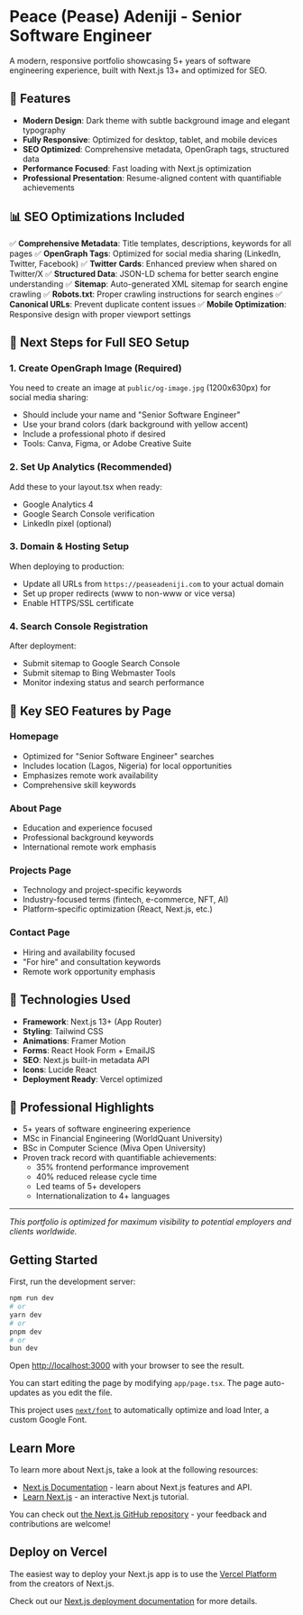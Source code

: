 # Peace (Pease) Adeniji - Senior Software Engineer

A modern, responsive portfolio showcasing 5+ years of software engineering experience, built with Next.js 13+ and optimized for SEO.

## 🚀 Features

- **Modern Design**: Dark theme with subtle background image and elegant typography
- **Fully Responsive**: Optimized for desktop, tablet, and mobile devices
- **SEO Optimized**: Comprehensive metadata, OpenGraph tags, structured data
- **Performance Focused**: Fast loading with Next.js optimization
- **Professional Presentation**: Resume-aligned content with quantifiable achievements

## 📊 SEO Optimizations Included

✅ **Comprehensive Metadata**: Title templates, descriptions, keywords for all pages
✅ **OpenGraph Tags**: Optimized for social media sharing (LinkedIn, Twitter, Facebook)
✅ **Twitter Cards**: Enhanced preview when shared on Twitter/X
✅ **Structured Data**: JSON-LD schema for better search engine understanding
✅ **Sitemap**: Auto-generated XML sitemap for search engine crawling
✅ **Robots.txt**: Proper crawling instructions for search engines
✅ **Canonical URLs**: Prevent duplicate content issues
✅ **Mobile Optimization**: Responsive design with proper viewport settings

## 🔧 Next Steps for Full SEO Setup

### 1. Create OpenGraph Image (Required)

You need to create an image at `public/og-image.jpg` (1200x630px) for social media sharing:

- Should include your name and "Senior Software Engineer"
- Use your brand colors (dark background with yellow accent)
- Include a professional photo if desired
- Tools: Canva, Figma, or Adobe Creative Suite

### 2. Set Up Analytics (Recommended)

Add these to your layout.tsx when ready:

- Google Analytics 4
- Google Search Console verification
- LinkedIn pixel (optional)

### 3. Domain & Hosting Setup

When deploying to production:

- Update all URLs from `https://peaseadeniji.com` to your actual domain
- Set up proper redirects (www to non-www or vice versa)
- Enable HTTPS/SSL certificate

### 4. Search Console Registration

After deployment:

- Submit sitemap to Google Search Console
- Submit sitemap to Bing Webmaster Tools
- Monitor indexing status and search performance

## 🎯 Key SEO Features by Page

### Homepage

- Optimized for "Senior Software Engineer" searches
- Includes location (Lagos, Nigeria) for local opportunities
- Emphasizes remote work availability
- Comprehensive skill keywords

### About Page

- Education and experience focused
- Professional background keywords
- International remote work emphasis

### Projects Page

- Technology and project-specific keywords
- Industry-focused terms (fintech, e-commerce, NFT, AI)
- Platform-specific optimization (React, Next.js, etc.)

### Contact Page

- Hiring and availability focused
- "For hire" and consultation keywords
- Remote work opportunity emphasis

## 📱 Technologies Used

- **Framework**: Next.js 13+ (App Router)
- **Styling**: Tailwind CSS
- **Animations**: Framer Motion
- **Forms**: React Hook Form + EmailJS
- **SEO**: Next.js built-in metadata API
- **Icons**: Lucide React
- **Deployment Ready**: Vercel optimized

## 🌟 Professional Highlights

- 5+ years of software engineering experience
- MSc in Financial Engineering (WorldQuant University)
- BSc in Computer Science (Miva Open University)
- Proven track record with quantifiable achievements:
  - 35% frontend performance improvement
  - 40% reduced release cycle time
  - Led teams of 5+ developers
  - Internationalization to 4+ languages

---

_This portfolio is optimized for maximum visibility to potential employers and clients worldwide._

## Getting Started

First, run the development server:

```bash
npm run dev
# or
yarn dev
# or
pnpm dev
# or
bun dev
```

Open [http://localhost:3000](http://localhost:3000) with your browser to see the result.

You can start editing the page by modifying `app/page.tsx`. The page auto-updates as you edit the file.

This project uses [`next/font`](https://nextjs.org/docs/basic-features/font-optimization) to automatically optimize and load Inter, a custom Google Font.

## Learn More

To learn more about Next.js, take a look at the following resources:

- [Next.js Documentation](https://nextjs.org/docs) - learn about Next.js features and API.
- [Learn Next.js](https://nextjs.org/learn) - an interactive Next.js tutorial.

You can check out [the Next.js GitHub repository](https://github.com/vercel/next.js/) - your feedback and contributions are welcome!

## Deploy on Vercel

The easiest way to deploy your Next.js app is to use the [Vercel Platform](https://vercel.com/new?utm_medium=default-template&filter=next.js&utm_source=create-next-app&utm_campaign=create-next-app-readme) from the creators of Next.js.

Check out our [Next.js deployment documentation](https://nextjs.org/docs/deployment) for more details.
